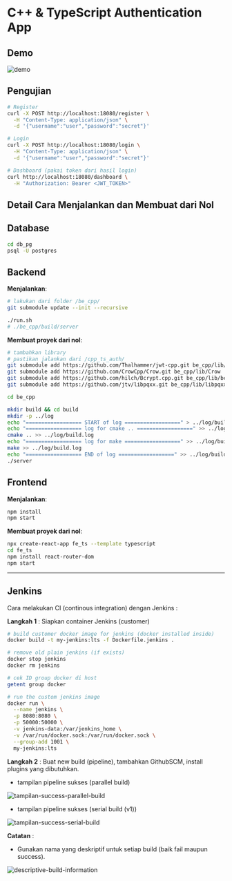 # C++ & TypeScript Authentication App

## Demo

![demo](./assets/demo.gif)

## Pengujian

```bash
# Register
curl -X POST http://localhost:18080/register \
  -H "Content-Type: application/json" \
  -d '{"username":"user","password":"secret"}'

# Login
curl -X POST http://localhost:18080/login \
  -H "Content-Type: application/json" \
  -d '{"username":"user","password":"secret"}'

# Dashboard (pakai token dari hasil login)
curl http://localhost:18080/dashboard \
  -H "Authorization: Bearer <JWT_TOKEN>"

```

## Detail Cara Menjalankan dan Membuat dari Nol

## Database

```bash
cd db_pg
psql -U postgres
```

## Backend

**Menjalankan**:

```bash
# lakukan dari folder /be_cpp/
git submodule update --init --recursive

./run.sh
# ./be_cpp/build/server
```

**Membuat proyek dari nol**:

```bash
# tambahkan library
# pastikan jalankan dari /cpp_ts_auth/
git submodule add https://github.com/Thalhammer/jwt-cpp.git be_cpp/lib/jwt-cpp
git submodule add https://github.com/CrowCpp/Crow.git be_cpp/lib/Crow
git submodule add https://github.com/hilch/Bcrypt.cpp.git be_cpp/lib/bcrypt
git submodule add https://github.com/jtv/libpqxx.git be_cpp/lib/libpqxx

cd be_cpp

mkdir build && cd build
mkdir -p ../log
echo "================== START of log ==================" > ../log/build.log
echo "================== log for cmake .. ==================" >> ../log/build.log
cmake .. >> ../log/build.log
echo "================== log for make ==================" >> ../log/build.log
make >> ../log/build.log
echo "================== END of log ==================" >> ../log/build.log
./server
```

## Frontend

**Menjalankan**:

```bash
npm install
npm start
```

**Membuat proyek dari nol**:

```bash
npx create-react-app fe_ts --template typescript
cd fe_ts
npm install react-router-dom
npm start
```

---

## Jenkins

Cara melakukan CI (continous integration) dengan Jenkins :

**Langkah 1** : Siapkan container Jenkins (customer)

```bash
# build customer docker image for jenkins (docker installed inside)
docker build -t my-jenkins:lts -f Dockerfile.jenkins .

# remove old plain jenkins (if exists)
docker stop jenkins
docker rm jenkins

# cek ID group docker di host
getent group docker

# run the custom jenkins image
docker run \
  --name jenkins \
  -p 8080:8080 \
  -p 50000:50000 \
  -v jenkins-data:/var/jenkins_home \
  -v /var/run/docker.sock:/var/run/docker.sock \
  --group-add 1001 \
  my-jenkins:lts
```

**Langkah 2** : Buat new build (pipeline), tambahkan GithubSCM, install plugins yang dibutuhkan.

- tampilan pipeline sukses (parallel build)

![tampilan-success-parallel-build](./assets/tampilan-success-parallel-build.png)

- tampilan pipeline sukses (serial build (v1))

![tampilan-success-serial-build](./assets/tampilan-success-serial-build.png)

**Catatan** :

- Gunakan nama yang deskriptif untuk setiap build (baik fail maupun success).

![descriptive-build-information](./assets/descriptive-build-information.png)